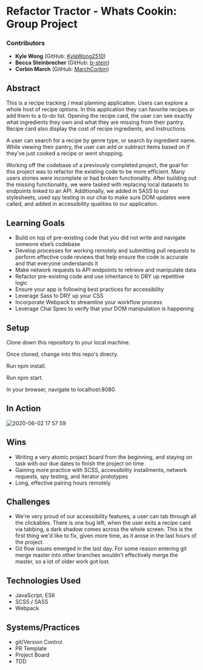 # Refactor Tractor - Whats Cookin: Group Project

### Contributors
* __Kyle Wong__ (GitHub: [KyleWong2510](https://github.com/KyleWong2510))
* __Becca Steinbrecher__ (GitHub: [b-stein](https://github.com/b-stein))
* __Corbin March__ (GitHub: [MarchCorbin](https://github.com/MarchCorbin))

## Abstract
This is a recipe tracking / meal planning application. Users can explore a whole host of recipe options. In this application they can favorite recipes or add them to a to-do list. Opening the recipe card, the user can see exactly what ingredients they own and what they are missing from their pantry. Recipe card also display the cost of recipe ingredients, and instructions.

A user can search for a recipe by genre type, or search by ingredient name. While viewing their pantry, the user can add or subtract items based on if they've just cooked a recipe or went shopping.

 Working off the codebase of a previously completed project, the goal for this project was to refactor the existing code to be more efficient. Many users stories were incomplete or had broken functionality. After building out the missing functionality, we were tasked with replacing local datasets to endpoints linked to an API. Additionally, we added in SASS to our stylesheets, used spy testing in our chai to make sure DOM updates were called, and added in accessibility qualities to our application.

## Learning Goals
* Build on top of pre-existing code that you did not write and navigate someone else’s codebase
* Develop processes for working remotely and submitting pull requests to perform effective code reviews that help ensure the code is accurate and that everyone understands it
* Make network requests to API endpoints to retrieve and manipulate data
* Refactor pre-existing code and use inheritance to DRY up repetitive logic
* Ensure your app is following best practices for accessibility
* Leverage Sass to DRY up your CSS
* Incorporate Webpack to streamline your workflow process
* Leverage Chai Spies to verify that your DOM manipulation is happening

## Setup

Clone down this repository to your local machine.

Once cloned, change into this repo's directy.

Run npm install.

Run npm start.

In your browser, navigate to localhost:8080.


## In Action
![2020-06-02 17 57 59](https://user-images.githubusercontent.com/59381432/83586481-ccf33100-a509-11ea-91f9-9b2325b271ed.gif)



## Wins
- Writing a very atomic project board from the beginning, and staying on task with our due dates to finish the project on time
- Gaining more practice with SCSS, accessibility installments, network requests, spy testing, and iterator prototypes
- Long, effective pairing hours remotely

## Challenges
- We're very proud of our accessibility features, a user can tab through all the clickables. There is one bug left, when the user exits a recipe card via tabbing, a dark shadow comes across the whole screen. This is the first thing we'd like to fix, given more time, as it arose in the last hours of the project.
- Git flow issues emerged in the last day. For some reason entering git merge master into other branches wouldn't effectively merge the master, so a lot of older work got lost.

## Technologies Used
- JavaScript, ES6
- SCSS / SASS
- Webpack

## Systems/Practices
- git/Version Control
- PR Template
- Project Board
- TDD

